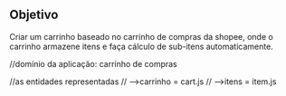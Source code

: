 ## Objetivo

Criar um carrinho baseado no carrinho de compras da shopee, onde o carrinho armazene itens e faça cálculo de sub-itens automaticamente.

//domínio da aplicação: carrinho de compras

//as entidades representadas
// -->carrinho = cart.js
// -->itens = item.js